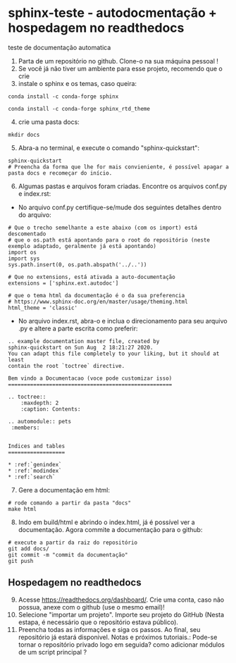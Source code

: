 # sphinx-teste - autodocmentação + hospedagem no readthedocs
teste de documentação automatica

1. Parta de um repositório no github. Clone-o na sua máquina pessoal !
2. Se você já não tiver um ambiente para esse projeto, recomendo que o crie
3. instale o sphinx e os temas, caso queira:
```
conda install -c conda-forge sphinx
```
```
conda install -c conda-forge sphinx_rtd_theme
```
4. crie uma pasta docs:
```
mkdir docs
```
5. Abra-a no terminal, e execute o comando "sphinx-quickstart":
```
sphinx-quickstart
# Preencha da forma que lhe for mais convieniente, é possível apagar a pasta docs e recomeçar do início.
```
6. Algumas pastas e arquivos foram criadas. Encontre os arquivos conf.py e index.rst:
- No arquivo conf.py certifique-se/mude dos seguintes detalhes dentro do arquivo:
```
# Que o trecho semelhante a este abaixo (com os import) está descomentado
# que o os.path está apontando para o root do repositório (neste exemplo adaptado, geralmente já está apontando)
import os
import sys
sys.path.insert(0, os.path.abspath('../..'))

# Que no extensions, está ativada a auto-documentação
extensions = ['sphinx.ext.autodoc']

# que o tema html da documentação é o da sua preferencia
# https://www.sphinx-doc.org/en/master/usage/theming.html
html_theme = 'classic'

```
- No arquivo index.rst, abra-o e inclua o direcionamento para seu arquivo .py e altere a parte escrita como preferir:
```
.. example documentation master file, created by
sphinx-quickstart on Sun Aug  2 18:21:27 2020.
You can adapt this file completely to your liking, but it should at least
contain the root `toctree` directive.

Bem vindo a Documentacao (voce pode customizar isso)
====================================================

.. toctree::
    :maxdepth: 2
    :caption: Contents:

.. automodule:: pets
 :members:


Indices and tables
==================

* :ref:`genindex`
* :ref:`modindex`
* :ref:`search`

```
7. Gere a documentação em html:
```
# rode comando a partir da pasta "docs"
make html
```
8. Indo em build/html e abrindo o index.html, já é possível ver a documentação. Agora commite a documentação para o github:
```
# execute a partir da raiz do repositório
git add docs/
git commit -m "commit da documentação"
git push
```
## Hospedagem no readthedocs
9. Acesse <https://readthedocs.org/dashboard/>. Crie uma conta, caso não possua, anexe com o github (use o mesmo email)!
10. Selecione "importar um projeto". Importe seu projeto do GitHub (Nesta estapa, é necessário que o repositório estava público).
11. Preencha todas as informações e siga os passos. Ao final, seu repositório já estará disponivel.
Notas e próximos tutoriais.: Pode-se tornar o repositório privado logo em seguida? como adicionar módulos de um script principal ?
